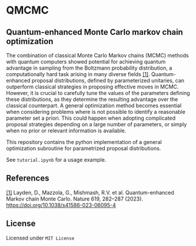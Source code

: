 # QMCMC

## Quantum-enhanced Monte Carlo markov chain optimization

The combination of classical Monte Carlo Markov chains (MCMC) methods with quantum computers showed potential for achieving quantum advantage in sampling from the Boltzmann probability distribution, a computationally hard task arising in many diverse fields [[1]](https://doi.org/10.1038/s41586-023-06095-4). Quantum-enhanced proposal distributions, defined by parameterized unitaries, can outperform classical strategies in proposing effective moves in MCMC. However, it is crucial to carefully tune the values of the parameters defining these distributions, as they determine the resulting advantage over the classical counterpart. A general optimization method becomes essential when considering problems where is not possible to identify a reasonable parameter set a priori. This could happen when adopting complicated proposal strategies depending on a large number of parameters, or simply when no prior or relevant information is available.

This repository contains the python implementation of a general optimization subroutine for parametrized proposal distributions.

See ```tutorial.ipynb``` for a usage example.

## References

[[1]](https://doi.org/10.1038/s41586-023-06095-4) Layden, D., Mazzola, G., Mishmash, R.V. et al. Quantum-enhanced Markov chain Monte Carlo. Nature 619, 282–287 (2023). https://doi.org/10.1038/s41586-023-06095-4

## License

Licensed under  ```MIT License```

